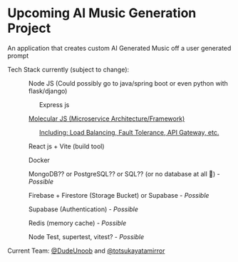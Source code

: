 <h1>Upcoming AI Music Generation Project</h1>

<p>An application that creates custom AI Generated Music off a user generated prompt</p>

<p>Tech Stack currently (subject to change):</p>
<ul>
    <ol>Node JS (Could possibly go to java/spring boot or even python with flask/django)
        <ol>Express js</ol>
    </ol>
    <ol href="https://moleculer.services/" target="_blank" style="text-decoration: underline;">
    Molecular JS (Microservice Architecture/Framework)
        <ol>Including: Load Balancing, Fault Tolerance, API Gateway, etc.</ol>
    </ol>
    <ol>React js + Vite (build tool)</ol>
    <ol>Docker</ol>
    <ol>MongoDB?? or PostgreSQL?? or SQL?? (or no database at all 🤔) - <i>Possible</i></ol>
    <ol>Firebase + Firestore (Storage Bucket) or Supabase - <i>Possible</i></ol>
    <ol>Supabase (Authentication) - <i>Possible</i></ol>
    <ol>Redis (memory cache) - <i>Possible</i></ol>
    <ol>Node Test, supertest, vitest? - <i>Possible</i></ol>  
</ul>
<p>Current Team: <a href="https://github.com/DudeUnoob" target="_blank">@DudeUnoob</a> and <a href="https://github.com/totsukayatamirror" target="_blank">@totsukayatamirror</a></p>
